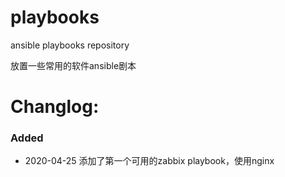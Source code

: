 # playbooks
ansible playbooks repository

放置一些常用的软件ansible剧本

# Changlog:

### Added
- 2020-04-25
  添加了第一个可用的zabbix playbook，使用nginx
